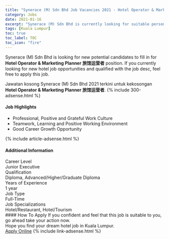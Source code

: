 ```yaml
---
title: "Synerace (M) Sdn Bhd Job Vacancies 2021 - Hotel Operator & Marketing Planner 旅馆运营者" 
category: Jobs 
date: 2021-01-16 
excerpt: "Synerace (M) Sdn Bhd is currently looking for suitable person to fill in the Hotel Operator & Marketing Planner 旅馆运营者 which positioned at Kuala Lumpur" 
tags: [Kuala Lumpur] 
toc: true 
toc_label: TOC 
toc_icon: "fire" 
--- 
```


<p>Synerace (M) Sdn Bhd is looking for new potential candidates to fill in for <b>Hotel Operator & Marketing Planner 旅馆运营者</b> position. If you currently looking for new hotel job opportunities and qualified with the job desc, feel free to apply this job.
</p>Jawatan kosong Synerace (M) Sdn Bhd 2021 terkini untuk kekosongan <b>Hotel Operator & Marketing Planner 旅馆运营者</b>. 
{% include 300-adsense.html %} 
<div><div><h4>Job Highlights</h4></div><div><ul><li><div><div><div><div></div></div></div><div><span>Professional, Positive and Grateful Work Culture</span></div></div></li><li><div><div><div><div></div></div></div><div><span>Teamwork, Learning and Positive Working Environment</span></div></div></li><li><div><div><div><div></div></div></div><div><span>Good Career Growth Opportunity</span></div></div></li></ul></div></div> 
{% include article-adsense.html %} 
<div><div><h4>Additional Information</h4></div><div><div><div><div><div><div><div><span>Career Level</span></div><div><span>Junior Executive</span></div></div></div></div><div><div><div><div><span>Qualification</span></div><div><span>Diploma, Advanced/Higher/Graduate Diploma</span></div></div></div></div><div><div><div><div><span>Years of Experience</span></div><div><span>1 year</span></div></div></div></div><div><div><div><div><span>Job Type</span></div><div><span>Full-Time</span></div></div></div></div><div><div><div><div><span>Job Specializations</span></div><div><span>Hotel/Restaurant, Hotel/Tourism</span></div></div></div></div></div></div></div></div> 
#### How To Apply 
If you confident and feel that this job is suitable to you, go ahead take your action now. <br/> 
Hope you find your dream hotel job in Kuala Lumpur. <br/> 
<a href="https://www.jobstreet.com.my/en/job/hotel-operator-marketing-planner-旅馆运营者-4465080?jobId=jobstreet-my-job-4465080&sectionRank=1&token=0~0d2f080e-2c67-4f90-aee2-72834300e262&fr=SRP%20View%20In%20New%20Ta" class="btn btn--info" target="_blank" rel="nofollow noopenner">Apply Online</a> 
{% include link-adsense.html %} 